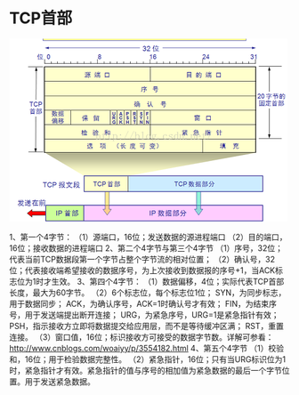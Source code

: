 # TCP首部



![img](assets/Center.png)

1、第一个4字节：
（1）源端口，16位；发送数据的源进程端口
（2）目的端口，16位；接收数据的进程端口
2、第二个4字节与第三个4字节
（1）序号，32位；代表当前TCP数据段第一个字节占整个字节流的相对位置；
（2）确认号，32位；代表接收端希望接收的数据序号，为上次接收到数据报的序号+1，当ACK标志位为1时才生效。
3、第四个4字节：
（1）数据偏移，4位；实际代表TCP首部长度，最大为60字节。
（2）6个标志位，每个标志位1位；
SYN，为同步标志，用于数据同步；
ACK，为确认序号，ACK=1时确认号才有效；
FIN，为结束序号，用于发送端提出断开连接；
URG，为紧急序号，URG=1是紧急指针有效；
PSH，指示接收方立即将数据提交给应用层，而不是等待缓冲区满；
RST，重置连接。
（3）窗口值，16位；标识接收方可接受的数据字节数。详解可参看：http://www.cnblogs.com/woaiyy/p/3554182.html
4、第五个4字节
（1）校验和，16位；用于检验数据完整性。
（2）紧急指针，16位；只有当URG标识位为1时，紧急指针才有效。紧急指针的值与序号的相加值为紧急数据的最后一个字节位置。用于发送紧急数据。